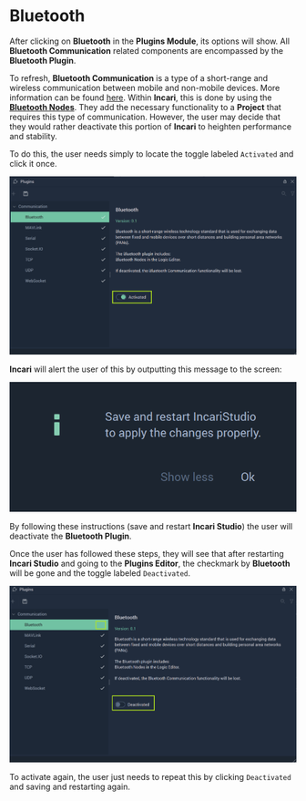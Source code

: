 # Bluetooth

After clicking on **Bluetooth** in the **Plugins Module**, its options will show. All **Bluetooth Communication** related components are encompassed by the **Bluetooth Plugin**. 

To refresh, **Bluetooth Communication** is a type of a short-range and wireless communication between mobile and non-mobile devices. More information can be found [here](https://en.wikipedia.org/wiki/Bluetooth). Within **Incari**, this is done by using the [**Bluetooth Nodes**](../../../toolbox/communication/bluetooth/README.md). They add the necessary functionality to a **Project** that requires this type of communication. However, the user may decide that they would rather deactivate this portion of **Incari** to heighten performance and stability. 

To do this, the user needs simply to locate the toggle labeled `Activated` and click it once.  

![](../../../.gitbook/assets/bluetoothbeforereal.png)

**Incari** will alert the user of this by outputting this message to the screen:

![](../../../.gitbook/assets/pluginsserialmanageroffmessage.png)

By following these instructions (save and restart **Incari Studio**) the user will deactivate the **Bluetooth Plugin**. 

Once the user has followed these steps, they will see that after restarting **Incari Studio** and going to the **Plugins Editor**, the checkmark by **Bluetooth** will be gone and the toggle labeled `Deactivated`. 

![](../../../.gitbook/assets/bluetoothafterreal.png)

To activate again, the user just needs to repeat this by clicking `Deactivated` and saving and restarting again. 

